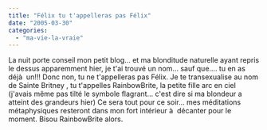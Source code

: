 ```yaml
---
title: "Félix tu t'appelleras pas Félix"
date: "2005-03-30"
categories: 
  - "ma-vie-la-vraie"
---
```


La nuit porte conseil mon petit blog... et ma blonditude naturelle ayant repris le dessus apparemment hier, je t'ai trouvé un nom... sauf que.... tu en as déjà  un!!! Donc non, tu ne t'appelleras pas Félix. Je te transexualise au nom de Sainte Britney , tu t'appelles RainbowBrite, la petite fille arc en ciel (j'avais même pas tilté le symbole flagrant... c'est dire si ma blondeur a atteint des grandeurs hier) Ce sera tout pour ce soir... mes méditations métaphysiques resteront dans mon fort intérieur à  décanter pour le moment. Bisou RainbowBrite alors.
